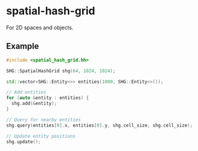 # spatial-hash-grid
For 2D spaces and objects.

## Example
```cpp
#include <spatial_hash_grid.hh>

SHG::SpatialHashGrid shg(64, 1024, 1024);

std::vector<SHG::Entity<>> entities(1000, SHG::Entity<>());

// Add entities
for (auto &entity : entities) {
  shg.add(&entity);
}

// Query for nearby entities
shg.query(entities[0].x, entities[0].y, shg.cell_size, shg.cell_size);

// Update entity positions
shg.update();
```
